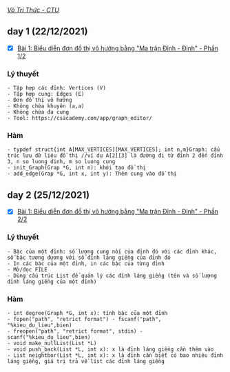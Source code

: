 *[Võ Trí Thức - CTU](https://www.youtube.com/playlist?list=PLQR5IJqntFProvKkCOpoNOdkal-nh6yqB)*
## day 1 (22/12/2021)
- [X] [Bài 1: Biểu diễn đơn đồ thị vô hướng bằng "Ma trận Đỉnh - Đỉnh" - Phần 1/2](https://youtu.be/1JTc5TkwXJE?list=PLQR5IJqntFProvKkCOpoNOdkal-nh6yqB)

### Lý thuyết
```
- Tập hợp các đỉnh: Vertices (V)
- Tập hợp cung: Edges (E)
- Đơn đồ thị vô hướng
- Không chứa khuyên (a,a)
- Không chứa đa cung
- Tool: https://csacademy.com/app/graph_editor/
```
### Hàm
```
- typdef struct{int A[MAX_VERTICES][MAX_VERTICES]; int n,m}Graph: cấu trúc lưu dữ liệu đồ thị //ví dụ A[2][3] là đường đi từ đỉnh 2 đến đỉnh 3, n so luong dinh, m so luong cung
- init_Graph(Grap *G, int n): khởi tạo đồ thị
- add_edge(Grap *G, int x, int y): Thêm cung vào đồ thị
```
## day 2 (25/12/2021)
- [X] [Bài 1: Biểu diễn đơn đồ thị vô hướng bằng "Ma trận Đỉnh - Đỉnh" - Phần 2/2](https://youtu.be/2_zRPi3ryPg?list=PLQR5IJqntFProvKkCOpoNOdkal-nh6yqB)
### Lý thuyết
```
- Bậc của một đỉnh: số lượng cung nối của đỉnh đó với các đỉnh khác, số bậc tương đương với số đỉnh láng giềng của đỉnh đó
- In các bậc của một đỉnh, in các bậc của từng đỉnh
- Mở/đọc FILE
- Dùng cấu trúc List để quản lý các đỉnh láng giềng (tên và số lượng đỉnh láng giềng của một đỉnh)
```
### Hàm
```
- int degree(Graph *G, int x): tính bậc của một đỉnh
- fopen("path", "retrict format") - fscanf("path", "%kieu_du_lieu",bien)
- freopen("path", "retrict format", stdin) - scanf("%kieu_du_lieu",bien)
- void make_nullList(List *L)
- void push_back(List *L, int x): x là đỉnh láng giềng cần thêm vào
- List neightbor(List *L, int x): x là đỉnh cần biết có bao nhiêu đỉnh láng giềng, giá trị trả về list các đỉnh láng giềng
```
